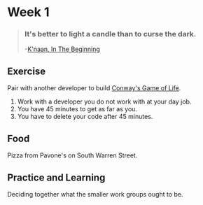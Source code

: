 # Week 1
> ### It's better to light a candle than to curse the dark.  
>  -[K'naan, In The Beginning](https://www.youtube.com/watch?v=uq0pygjQK74)

## Exercise 
Pair with another developer to build [Conway's Game of Life](http://coderetreat.org/gol). 

1. Work with a developer you do not work with at your day job.
2. You have 45 minutes to get as far as you. 
3. You have to delete your code after 45 minutes.

## Food
Pizza from Pavone's on South Warren Street.

## Practice and Learning
Deciding together what the smaller work groups ought to be.
